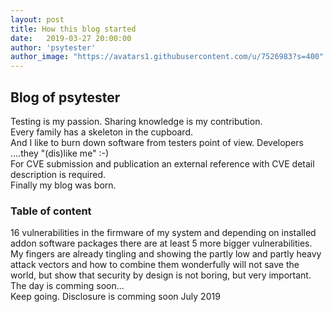 ```yaml
---
layout: post
title: How this blog started
date:   2019-03-27 20:00:00
author: 'psytester'
author_image: "https://avatars1.githubusercontent.com/u/7526983?s=400"
---
```


## Blog of psytester

Testing is my passion. Sharing knowledge is my contribution.<br>
Every family has a skeleton in the cupboard.<br>
And I like to burn down software from testers point of view. Developers ....they "(dis)like me" :-)<br>
For CVE submission and publication an external reference with CVE detail description is required.<br>
Finally my blog was born.<br>

### Table of content

16 vulnerabilities in the firmware of my system and depending on installed addon software packages there are at least 5 more bigger vulnerabilities.<br>
My fingers are already tingling and showing the partly low and partly heavy attack vectors and how to combine them wonderfully will not save the world, but show that security by design is not boring, but very important.<br>
The day is comming soon...<br>
Keep going. Disclosure is comming soon July 2019<br>
